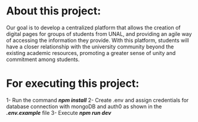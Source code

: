 # About this project:
Our goal is to develop a centralized platform that allows the creation of digital pages for groups of students from UNAL, and providing an agile way of accessing the information they provide. With this platform, students will have a closer relationship with the university community beyond the existing academic resources, promoting a greater sense of unity and commitment among students.

# For executing this project:
1- Run the command ***npm install***
2- Create .env and assign credentials for database connection with mongoDB and auth0 as shown in the ***.env.example*** file
3- Execute ***npm run dev***